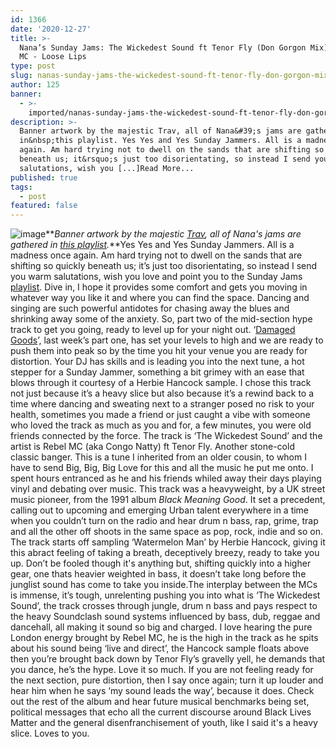 ```yaml
---
id: 1366
date: '2020-12-27'
title: >-
  Nana’s Sunday Jams: The Wickedest Sound ft Tenor Fly (Don Gorgon Mix) - Rebel
  MC - Loose Lips
type: post
slug: nanas-sunday-jams-the-wickedest-sound-ft-tenor-fly-don-gorgon-mix-rebel-mc
author: 125
banner:
  - >-
    imported/nanas-sunday-jams-the-wickedest-sound-ft-tenor-fly-don-gorgon-mix-rebel-mc/image1366.jpeg
description: >-
  Banner artwork by the majestic Trav, all of Nana&#39;s jams are gathered
  in&nbsp;this playlist. Yes Yes and Yes Sunday Jammers. All is a madness once
  again. Am hard trying not to dwell on the sands that are shifting so quickly
  beneath us; it&rsquo;s just too disorientating, so instead I send you warm
  salutations, wish you [...]Read More...
published: true
tags:
  - post
featured: false
---
```

![image](../imported/nanas-sunday-jams-the-wickedest-sound-ft-tenor-fly-don-gorgon-mix-rebel-mc/image1366.jpeg)**_Banner artwork by the majestic [Trav](https://www.backdownwarchild.co.uk/), all of Nana's jams are gathered in_ [_this playlist_](https://open.spotify.com/playlist/12UoQ8ov5i6P8BIfm2lOjS?si=jarAn1CXSEuYB9vAxJidOg)_._**Yes Yes and Yes Sunday Jammers. All is a madness once again. Am hard trying not to dwell on the sands that are shifting so quickly beneath us; it’s just too disorientating, so instead I send you warm salutations, wish you love and point you to the Sunday Jams [playlist](https://open.spotify.com/playlist/12UoQ8ov5i6P8BIfm2lOjS?si=jarAn1CXSEuYB9vAxJidOg). Dive in, I hope it provides some comfort and gets you moving in whatever way you like it and where you can find the space. Dancing and singing are such powerful antidotes for chasing away the blues and shrinking away some of the anxiety. So, part two of the mid-section hype track to get you going, ready to level up for your night out. ‘[Damaged Goods](http://loose-lips.co.uk/blog/nanas-sunday-jams-damaged-goods-gang-of-four)’, last week’s part one, has set your levels to high and we are ready to push them into peak so by the time you hit your venue you are ready for distortion. Your DJ has skills and is leading you into the next tune, a hot stepper for a Sunday Jammer, something a bit grimey with an ease that blows through it courtesy of a Herbie Hancock sample. I chose this track not just because it’s a heavy slice but also because it’s a rewind back to a time where dancing and sweating next to a stranger posed no risk to your health, sometimes you made a friend or just caught a vibe with someone who loved the track as much as you and for, a few minutes, you were old friends connected by the force. The track is ‘The Wickedest Sound’ and the artist is Rebel MC (aka Congo Natty) ft Tenor Fly. Another stone-cold classic banger. This is a tune I inherited from an older cousin, to whom I have to send Big, Big, Big Love for this and all the music he put me onto. I spent hours entranced as he and his friends whiled away their days playing vinyl and debating over music. This track was a heavyweight, by a UK street music pioneer, from the 1991 album _Black Meaning Good_. It set a precedent, calling out to upcoming and emerging Urban talent everywhere in a time when you couldn’t turn on the radio and hear drum n bass, rap, grime, trap and all the other off shoots in the same space as pop, rock, indie and so on. The track starts off sampling ‘Watermelon Man’ by Herbie Hancock, giving it this abract feeling of taking a breath, deceptively breezy, ready to take you up. Don’t be fooled though it's anything but, shifting quickly into a higher gear, one thats heavier weighted in bass, it doesn’t take long before the junglist sound has come to take you inside.The interplay between the MCs is immense, it’s tough, unrelenting pushing you into what is ‘The Wickedest Sound’, the track crosses through jungle, drum n bass and pays respect to the heavy Soundclash sound systems influenced by bass, dub, reggae and dancehall, all making it sound so big and charged. I love hearing the pure London energy brought by Rebel MC, he is the high in the track as he spits about his sound being ‘live and direct’, the Hancock sample floats above then you’re brought back down by Tenor Fly’s gravelly yell, he demands that you dance, he’s the hype. Love it so much. If you are not feeling ready for the next section, pure distortion, then I say once again; turn it up louder and hear him when he says ‘my sound leads the way’, because it does. Check out the rest of the album and hear future musical benchmarks being set, political messages that echo all the current discourse around Black Lives Matter and the general disenfranchisement of youth, like I said it's a heavy slice. Loves to you.